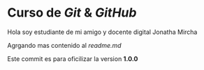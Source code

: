 # Curso de _Git_ & _GitHub_

Hola soy estudiante de mi amigo y docente digital Jonatha Mircha

Agrgando mas contenido al _readme.md_

Este commit es para oficilizar la version **1.0.0**
